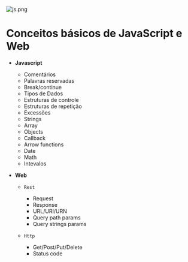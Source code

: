  ![js.png](https://i0.wp.com/www.ramosdainformatica.com.br/wp-content/uploads/2017/01/O-que-%C3%A9-Javascript-e-seus-frameworks-Uma-Introdu%C3%A7%C3%A3o.png?fit=800%2C300&ssl=1)

# Conceitos básicos de JavaScript e Web

- **Javascript**
  - Comentários
  - Palavras reservadas
  - Break/continue
  - Tipos de Dados
  - Estruturas de controle
  - Estruturas de repetição
  - Excessões
  - Strings
  - Array
  - Objects
  - Callback
  - Arrow functions
  - Date
  - Math
  - Intevalos

- **Web**
  - `Rest`
    - Request
    - Response
    - URL/URI/URN
    - Query path params
     - Query strings params
  
  - `Http`
    - Get/Post/Put/Delete
    - Status code
  
  
